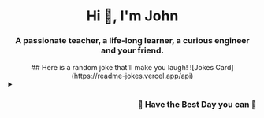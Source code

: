 <h1 align="center">Hi 👋, I'm John</h1>
<h3 align="center">A passionate teacher, a life-long learner, a curious engineer and your friend.</h3>
<div align="center">
## Here is a random joke that'll make you laugh!
![Jokes Card](https://readme-jokes.vercel.app/api)
<br><details><summary align="left"> </samp></summary><p align ="centre"> Refresh page to load New joke</p></details>
</div>

<h3 align="right">👋 Have the Best Day you can 🌈</h3>

